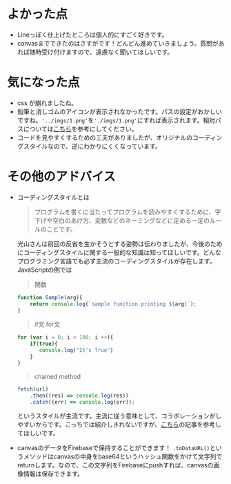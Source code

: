 # よかった点
- Lineっぽく仕上げたところは個人的にすごく好きです。
- canvasまでできたのはさすがです！どんどん進めていきましょう。質問があれば随時受け付けますので、遠慮なく聞いてほしいです。

# 気になった点
- css が崩れましたね。
- 鉛筆と消しゴムのアイコンが表示されなかったです。パスの設定がおかしいですね。`'../imgs/1.png'`を`'./imgs/1.png'`にすれば表示されます。相対パスについては[こちら](https://webliker.info/78726/)を参考にしてください。
- コードを見やすくするための工夫がありましたが、オリジナルのコーディングスタイルなので、逆にわかりにくくなっています。

# その他のアドバイス
- コーディングスタイルとは
    > プログラムを書くに当たってプログラムを読みやすくするために、字下げや空白のあけ方、変数などのネーミングなどに定める一定のルールのことです。

    光山さんは前回の反省を生かそうとする姿勢は伝わりましたが、今後のためにコーディングスタイルに関する一般的な知識は知ってほしいです。どんなプログラミング言語でも必ず主流のコーディングスタイルが存在します。JavaScriptの例では

    > 関数

    ```js
    function Sample(arg){
        return console.log(`sample function printing ${arg}`);
    }
    ```
    > if文 for文
    ```js
    for (var i = 0; i < 100; i ++){
        if(true){
           console.log("It's True")
        }
    }
    ```
    > chained method
    ```js
    fetch(url)
        .then((res) => console.log(res))
        .catch((err) => console.log(err));
    ```

    というスタイルが主流です。主流に従う意味として、コラボレーションがしやすいからです。こっちでは紹介しきれないですが、[こちら](https://qiita.com/takeharu/items/dee0972e5f39bfd4d7c8)の記事を参考してほしいです。

- canvasのデータをFirebaseで保持することができます！
`.toDataURL()`というメソッドはcanvasの中身をbase64というハッシュ関数をかけて文字列でreturnします。なので、この文字列をFirebaseにpushすれば、canvasの画像情報は保存できます。